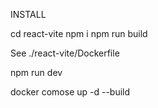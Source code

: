 INSTALL

cd react-vite
npm i
npm run build

See ./react-vite/Dockerfile 

npm run dev

docker comose up -d --build


